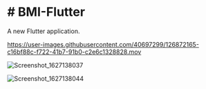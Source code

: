 # # BMI-Flutter

A new Flutter application.

https://user-images.githubusercontent.com/40697299/126872165-c16bf88c-f722-41b7-91b0-c2e6c1328828.mov

![Screenshot_1627138037](https://user-images.githubusercontent.com/40697299/126872206-63d9e966-bf77-4506-aeee-a33ee75f7a99.png)

![Screenshot_1627138044](https://user-images.githubusercontent.com/40697299/126872209-e4f71b2c-f90b-4108-9d15-2bac6f9617a1.png)
